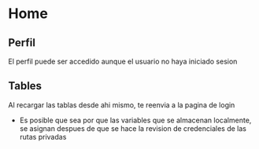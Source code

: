 # Home

## Perfil

El perfil puede ser accedido aunque el usuario no haya iniciado sesion

## Tables

Al recargar las tablas desde ahi mismo, te reenvia a la pagina de login

- Es posible que sea por que las variables que se almacenan localmente, se asignan despues de que se hace la revision de credenciales de las rutas privadas
